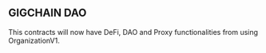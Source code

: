 ## GIGCHAIN DAO

This contracts will now have DeFi, DAO and Proxy functionalities from using OrganizationV1.
